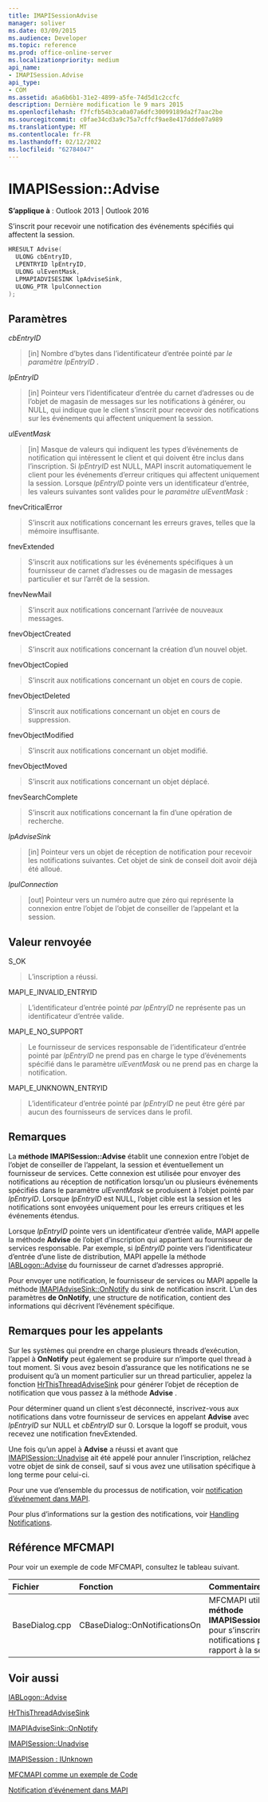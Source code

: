 ```yaml
---
title: IMAPISessionAdvise
manager: soliver
ms.date: 03/09/2015
ms.audience: Developer
ms.topic: reference
ms.prod: office-online-server
ms.localizationpriority: medium
api_name:
- IMAPISession.Advise
api_type:
- COM
ms.assetid: a6a6b6b1-31e2-4899-a5fe-74d5d1c2ccfc
description: Dernière modification le 9 mars 2015
ms.openlocfilehash: f7fcfb54b3ca0a07a6dfc30099189da2f7aac2be
ms.sourcegitcommit: c0fae34cd3a9c75a7cffcf9ae8e417ddde07a989
ms.translationtype: MT
ms.contentlocale: fr-FR
ms.lasthandoff: 02/12/2022
ms.locfileid: "62784047"
---
```

# <a name="imapisessionadvise"></a>IMAPISession::Advise

  
  
**S’applique à** : Outlook 2013 | Outlook 2016 
  
S’inscrit pour recevoir une notification des événements spécifiés qui affectent la session.
  
```cpp
HRESULT Advise(
  ULONG cbEntryID,
  LPENTRYID lpEntryID,
  ULONG ulEventMask,
  LPMAPIADVISESINK lpAdviseSink,
  ULONG_PTR lpulConnection
);
```

## <a name="parameters"></a>Paramètres

 _cbEntryID_
  
> [in] Nombre d’bytes dans l’identificateur d’entrée pointé par  _le paramètre lpEntryID_ . 
    
 _lpEntryID_
  
> [in] Pointeur vers l’identificateur d’entrée du carnet d’adresses ou de l’objet de magasin de messages sur les notifications à générer, ou NULL, qui indique que le client s’inscrit pour recevoir des notifications sur les événements qui affectent uniquement la session. 
    
 _ulEventMask_
  
> [in] Masque de valeurs qui indiquent les types d’événements de notification qui intéressent le client et qui doivent être inclus dans l’inscription. Si  _lpEntryID_ est NULL, MAPI inscrit automatiquement le client pour les événements d’erreur critiques qui affectent uniquement la session. Lorsque  _lpEntryID_ pointe vers un identificateur d’entrée, les valeurs suivantes sont valides pour le  _paramètre ulEventMask_ : 
    
fnevCriticalError 
  
> S’inscrit aux notifications concernant les erreurs graves, telles que la mémoire insuffisante.
    
fnevExtended 
  
> S’inscrit aux notifications sur les événements spécifiques à un fournisseur de carnet d’adresses ou de magasin de messages particulier et sur l’arrêt de la session.
    
fnevNewMail 
  
> S’inscrit aux notifications concernant l’arrivée de nouveaux messages. 
    
fnevObjectCreated 
  
> S’inscrit aux notifications concernant la création d’un nouvel objet.
    
fnevObjectCopied
  
> S’inscrit aux notifications concernant un objet en cours de copie.
    
fnevObjectDeleted
  
> S’inscrit aux notifications concernant un objet en cours de suppression.
    
fnevObjectModified
  
> S’inscrit aux notifications concernant un objet modifié.
    
fnevObjectMoved
  
> S’inscrit aux notifications concernant un objet déplacé.
    
fnevSearchComplete
  
> S’inscrit aux notifications concernant la fin d’une opération de recherche.
    
 _lpAdviseSink_
  
> [in] Pointeur vers un objet de réception de notification pour recevoir les notifications suivantes. Cet objet de sink de conseil doit avoir déjà été alloué.
    
 _lpulConnection_
  
> [out] Pointeur vers un numéro autre que zéro qui représente la connexion entre l’objet de l’objet de conseiller de l’appelant et la session.
    
## <a name="return-value"></a>Valeur renvoyée

S_OK 
  
> L’inscription a réussi.
    
MAPI_E_INVALID_ENTRYID 
  
> L’identificateur d’entrée pointé  _par lpEntryID_ ne représente pas un identificateur d’entrée valide. 
    
MAPI_E_NO_SUPPORT 
  
> Le fournisseur de services responsable de l’identificateur d’entrée pointé par  _lpEntryID_ ne prend pas en charge le type d’événements spécifié dans le paramètre _ulEventMask_ ou ne prend pas en charge la notification. 
    
MAPI_E_UNKNOWN_ENTRYID 
  
> L’identificateur d’entrée pointé par  _lpEntryID_ ne peut être géré par aucun des fournisseurs de services dans le profil. 
    
## <a name="remarks"></a>Remarques

La **méthode IMAPISession::Advise** établit une connexion entre l’objet de l’objet de conseiller de l’appelant, la session et éventuellement un fournisseur de services. Cette connexion est utilisée pour envoyer des notifications au réception de notification lorsqu’un ou plusieurs événements spécifiés dans le paramètre _ulEventMask_ se produisent à l’objet pointé par  _lpEntryID_. Lorsque  _lpEntryID_ est NULL, l’objet cible est la session et les notifications sont envoyées uniquement pour les erreurs critiques et les événements étendus. 
  
Lorsque  _lpEntryID_ pointe vers un identificateur d’entrée valide, MAPI appelle la méthode **Advise** de l’objet d’inscription qui appartient au fournisseur de services responsable. Par exemple, si  _lpEntryID_ pointe vers l’identificateur d’entrée d’une liste de distribution, MAPI appelle la méthode [IABLogon::Advise](iablogon-advise.md) du fournisseur de carnet d’adresses approprié. 
  
Pour envoyer une notification, le fournisseur de services ou MAPI appelle la méthode [IMAPIAdviseSink::OnNotify](imapiadvisesink-onnotify.md) du sink de notification inscrit. L’un des paramètres **de OnNotify**, une structure de notification, contient des informations qui décrivent l’événement spécifique.
  
## <a name="notes-to-callers"></a>Remarques pour les appelants

Sur les systèmes qui prendre en charge plusieurs threads d’exécution, l’appel à **OnNotify** peut également se produire sur n’importe quel thread à tout moment. Si vous avez besoin d’assurance que les notifications ne se produisent qu’à un moment particulier sur un thread particulier, appelez la fonction [HrThisThreadAdviseSink](hrthisthreadadvisesink.md) pour générer l’objet de réception de notification que vous passez à la méthode **Advise** . 
  
Pour déterminer quand un client s’est déconnecté, inscrivez-vous aux notifications dans votre fournisseur de services en appelant **Advise** avec  _lpEntryID_ sur NULL et  _cbEntryID_ sur 0. Lorsque la logoff se produit, vous recevez une notification fnevExtended. 
  
Une fois qu’un appel à **Advise** a réussi et avant que [IMAPISession::Unadvise](imapisession-unadvise.md) ait été appelé pour annuler l’inscription, relâchez votre objet de sink de conseil, sauf si vous avez une utilisation spécifique à long terme pour celui-ci. 
  
Pour une vue d’ensemble du processus de notification, voir [notification d’événement dans MAPI](event-notification-in-mapi.md). 
  
Pour plus d’informations sur la gestion des notifications, voir [Handling Notifications](handling-notifications.md). 
  
## <a name="mfcmapi-reference"></a>Référence MFCMAPI

Pour voir un exemple de code MFCMAPI, consultez le tableau suivant.
  
|**Fichier**|**Fonction**|**Commentaire**|
|:-----|:-----|:-----|
|BaseDialog.cpp  <br/> |CBaseDialog::OnNotificationsOn  <br/> |MFCMAPI utilise la **méthode IMAPISession::Advise** pour s’inscrire aux notifications par rapport à la session. |
   
## <a name="see-also"></a>Voir aussi



[IABLogon::Advise](iablogon-advise.md)
  
[HrThisThreadAdviseSink](hrthisthreadadvisesink.md)
  
[IMAPIAdviseSink::OnNotify](imapiadvisesink-onnotify.md)
  
[IMAPISession::Unadvise](imapisession-unadvise.md)
  
[IMAPISession : IUnknown](imapisessioniunknown.md)


[MFCMAPI comme un exemple de Code](mfcmapi-as-a-code-sample.md)
  
[Notification d’événement dans MAPI](event-notification-in-mapi.md)


